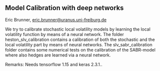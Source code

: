 ## Model Calibration with deep networks

Eric Brunner, eric.brunner@uranus.uni-freiburg.de

We try to calibrate stochastic local volatility models by learning the local volatility function by means of a neural network. The folder heston_slv_calibration contains a calibration of both the stochastic and the local volatility part by means of neural networks. The slv_sabr_calibration folder contains some numerical tests on the calibration of the SABR-model where also hedges are learned via a neural network.

Remarks:
Needs tensorflow 1.15 and keras 2.3.1..
